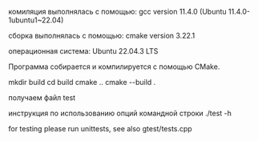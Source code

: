 комиляция выполнялась с помощью:
gcc version 11.4.0 (Ubuntu 11.4.0-1ubuntu1~22.04) 

сборка выполнялась с помощью:
cmake version 3.22.1 

операционная система:
Ubuntu 22.04.3 LTS

Программа собирается и компилируется с помощью CMake.

mkdir build
cd build
cmake ..
cmake --build .

получаем файл test

инструкция по использованию опций командной строки
./test -h 


for testing please run unittests, see also gtest/tests.cpp
